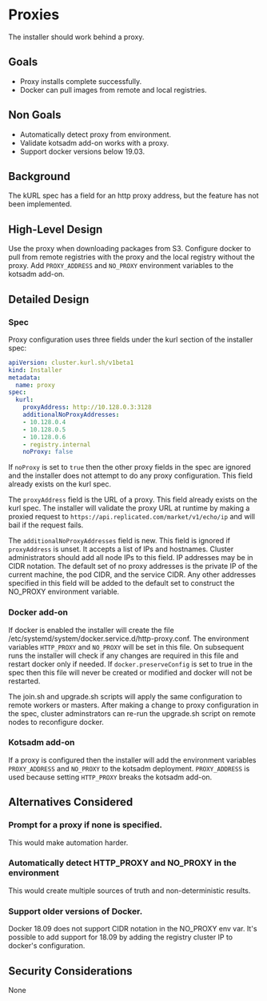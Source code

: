 # Proxies

The installer should work behind a proxy.

## Goals

- Proxy installs complete successfully.
- Docker can pull images from remote and local registries.

## Non Goals

- Automatically detect proxy from environment.
- Validate kotsadm add-on works with a proxy.
- Support docker versions below 19.03.

## Background

The kURL spec has a field for an http proxy address, but the feature has not been implemented.

## High-Level Design

Use the proxy when downloading packages from S3.
Configure docker to pull from remote registries with the proxy and the local registry without the proxy.
Add `PROXY_ADDRESS` and `NO_PROXY` environment variables to the kotsadm add-on.

## Detailed Design

### Spec

Proxy configuration uses three fields under the kurl section of the installer spec:

```yaml
apiVersion: cluster.kurl.sh/v1beta1
kind: Installer
metadata:
  name: proxy
spec:
  kurl:
    proxyAddress: http://10.128.0.3:3128
    additionalNoProxyAddresses:
    - 10.128.0.4
    - 10.128.0.5
    - 10.128.0.6
    - registry.internal
    noProxy: false
```

If `noProxy` is set to `true` then the other proxy fields in the spec are ignored and the installer does not attempt to do any proxy configuration.
This field already exists on the kurl spec.

The `proxyAddress` field is the URL of a proxy.
This field already exists on the kurl spec.
The installer will validate the proxy URL at runtime by making a proxied request to `https://api.replicated.com/market/v1/echo/ip` and will bail if the request fails.

The `additionalNoProxyAddresses` field is new.
This field is ignored if `proxyAddress` is unset.
It accepts a list of IPs and hostnames.
Cluster administrators should add all node IPs to this field.
IP addresses may be in CIDR notation.
The default set of no proxy addresses is the private IP of the current machine, the pod CIDR, and the service CIDR.
Any other addresses specified in this field will be added to the default set to construct the NO_PROXY environment variable.

### Docker add-on

If docker is enabled the installer will create the file /etc/systemd/system/docker.service.d/http-proxy.conf.
The environment variables `HTTP_PROXY` and `NO_PROXY` will be set in this file.
On subsequent runs the installer will check if any changes are required in this file and restart docker only if needed.
If `docker.preserveConfig` is set to true in the spec then this file will never be created or modified and docker will not be restarted.

The join.sh and upgrade.sh scripts will apply the same configuration to remote workers or masters.
After making a change to proxy configuration in the spec, cluster adminstrators can re-run the upgrade.sh script on remote nodes to reconfigure docker.

### Kotsadm add-on

If a proxy is configured then the installer will add the environment variables `PROXY_ADDRESS` and `NO_PROXY` to the kotsadm deployment.
`PROXY_ADDRESS` is used because setting `HTTP_PROXY` breaks the kotsadm add-on.

## Alternatives Considered

### Prompt for a proxy if none is specified.

This would make automation harder.

### Automatically detect HTTP_PROXY and NO_PROXY in the environment

This would create multiple sources of truth and non-deterministic results.

### Support older versions of Docker.

Docker 18.09 does not support CIDR notation in the NO_PROXY env var.
It's possible to add support for 18.09 by adding the registry cluster IP to docker's configuration.

## Security Considerations

None
